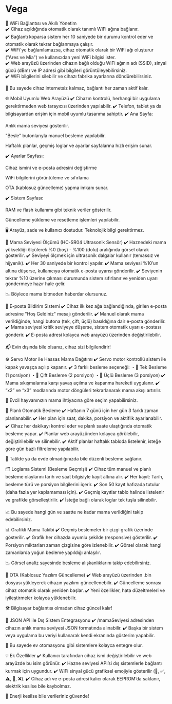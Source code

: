 # Vega
📶 WiFi Bağlantısı ve Akıllı Yönetim <br>
✔️ Cihaz açıldığında otomatik olarak tanımlı WiFi ağına bağlanır. <br>
✔️ Bağlantı koparsa sistem her 10 saniyede bir durumu kontrol eder ve otomatik olarak tekrar bağlanmaya çalışır. <br>
✔️ WiFi'ye bağlanılamazsa, cihaz otomatik olarak bir WiFi ağı oluşturur ("Ares ve Mia") ve kullanıcıdan yeni WiFi bilgisi ister. <br>
✔️ Web arayüzü üzerinden cihazın bağlı olduğu WiFi ağının adı (SSID), sinyal gücü (dBm) ve IP adresi gibi bilgileri görüntüleyebilirsiniz. <br>
✔️ WiFi bilgilerini silebilir ve cihazı fabrika ayarlarına döndürebilirsiniz.

🔄 Bu sayede cihaz internetsiz kalmaz, bağlantı her zaman aktif kalır.

🌐 Mobil Uyumlu Web Arayüzü
✔️ Cihazın kontrolü, herhangi bir uygulama gerektirmeden web tarayıcısı üzerinden yapılabilir.
✔️ Telefon, tablet ya da bilgisayardan erişim için mobil uyumlu tasarıma sahiptir.
✔️ Ana Sayfa:

Anlık mama seviyesi gösterilir.

"Besle" butonlarıyla manuel besleme yapılabilir.

Haftalık planlar, geçmiş loglar ve ayarlar sayfalarına hızlı erişim sunar.

✔️ Ayarlar Sayfası:

Cihaz ismini ve e-posta adresini değiştirme

WiFi bilgilerini görüntüleme ve sıfırlama

OTA (kablosuz güncelleme) yapma imkanı sunar.

✔️ Sistem Sayfası:

RAM ve flash kullanımı gibi teknik veriler gösterilir.

Güncelleme yükleme ve resetleme işlemleri yapılabilir.

🖥️ Arayüz, sade ve kullanıcı dostudur. Teknolojik bilgi gerektirmez.

🐾 Mama Seviyesi Ölçümü (HC-SR04 Ultrasonik Sensör)
✔️ Haznedeki mama yüksekliği ölçülerek %0 (boş) - %100 (dolu) aralığında görsel olarak gösterilir.
✔️ Seviyeyi ölçmek için ultrasonik dalgalar kullanır (temassız ve hijyenik).
✔️ Her 30 saniyede bir kontrol yapılır.
✔️ Mama seviyesi %10’un altına düşerse, kullanıcıya otomatik e-posta uyarısı gönderilir.
✔️ Seviyenin tekrar %10 üzerine çıkması durumunda sistem sıfırlanır ve yeniden uyarı göndermeye hazır hale gelir.

📉 Böylece mama bitmeden haberdar olursunuz.

📩 E-posta Bildirim Sistemi
✔️ Cihaz ilk kez ağa bağlandığında, girilen e-posta adresine "Hoş Geldiniz" mesajı gönderilir.
✔️ Manuel olarak mama verildiğinde, hangi butona (tek, çift, üçlü) basıldığına dair e-posta gönderilir.
✔️ Mama seviyesi kritik seviyeye düşerse, sistem otomatik uyarı e-postası gönderir.
✔️ E-posta adresi kolayca web arayüzü üzerinden değiştirilebilir.

📬 Evin dışında bile olsanız, cihaz sizi bilgilendirir!

⚙️ Servo Motor ile Hassas Mama Dağıtımı
✔️ Servo motor kontrollü sistem ile kapak yavaşça açılıp kapanır.
✔️ 3 farklı besleme seçeneği:
・🔹 Tek Besleme (1 porsiyon)
・🔹 Çift Besleme (2 porsiyon)
・🔹 Üçlü Besleme (3 porsiyon)
✔️ Mama sıkışmalarına karşı yavaş açılma ve kapanma hareketi uygulanır.
✔️ “x2” ve “x3” modlarında motor döngüleri tekrarlanarak mama akışı artırılır.

🐾 Evcil hayvanınızın mama ihtiyacına göre seçim yapabilirsiniz.

🧠 Planlı Otomatik Besleme
✔️ Haftanın 7 günü için her gün 3 farklı zaman planlanabilir.
✔️ Her plan için saat, dakika, porsiyon ve aktiflik ayarlanabilir.
✔️ Cihaz her dakikayı kontrol eder ve planlı saate ulaştığında otomatik besleme yapar.
✔️ Planlar web arayüzünden kolayca görülebilir, değiştirilebilir ve silinebilir.
✔️ Aktif planlar haftalık tabloda listelenir, isteğe göre gün bazlı filtreleme yapılabilir.

📅 Tatilde ya da evde olmadığınızda bile düzenli besleme sağlanır.

🗂️ Loglama Sistemi (Besleme Geçmişi)
✔️ Cihaz tüm manuel ve planlı besleme olaylarını tarih ve saat bilgisiyle kayıt altına alır.
✔️ Her kayıt: Tarih, besleme türü ve porsiyon bilgilerini içerir.
✔️ Son 50 kayıt hafızada tutulur (daha fazla yer kaplamaması için).
✔️ Geçmiş kayıtlar tablo halinde listelenir ve grafikle görselleştirilir.
✔️ İsteğe bağlı olarak loglar tek tuşla silinebilir.

📈 Bu sayede hangi gün ve saatte ne kadar mama verildiğini takip edebilirsiniz.

📊 Grafikli Mama Takibi
✔️ Geçmiş beslemeler bir çizgi grafik üzerinde gösterilir.
✔️ Grafik her cihazda uyumlu şekilde (responsive) gösterilir.
✔️ Porsiyon miktarları zaman çizgisine göre izlenebilir.
✔️ Görsel olarak hangi zamanlarda yoğun besleme yapıldığı anlaşılır.

📉 Görsel analiz sayesinde besleme alışkanlıklarını takip edebilirsiniz.

🔄 OTA (Kablosuz Yazılım Güncelleme)
✔️ Web arayüzü üzerinden .bin dosyası yükleyerek cihazın yazılımı güncellenebilir.
✔️ Güncelleme sonrası cihaz otomatik olarak yeniden başlar.
✔️ Yeni özellikler, hata düzeltmeleri ve iyileştirmeler kolayca yüklenebilir.

🛠️ Bilgisayar bağlantısı olmadan cihaz güncel kalır!

🔗 JSON API ile Dış Sistem Entegrasyonu
✔️ /mamaSeviyesi adresinden cihazın anlık mama seviyesi JSON formatında alınabilir.
✔️ Başka bir sistem veya uygulama bu veriyi kullanarak kendi ekranında gösterim yapabilir.

📡 Bu sayede ev otomasyonu gibi sistemlere kolayca entegre olur.

💡 Ek Özellikler
✔️ Kullanıcı tarafından cihaz ismi değiştirilebilir ve web arayüzde bu isim görünür.
✔️ Hazne seviyesi API’si dış sistemlerle bağlantı kurmak için uygundur.
✔️ WiFi sinyal gücü grafiksel emojiyle gösterilir (🚀, ✅, ⚠️, 🔴, ❌).
✔️ Cihaz adı ve e-posta adresi kalıcı olarak EEPROM’da saklanır, elektrik kesilse bile kaybolmaz.

🔋 Enerji kesilse bile verileriniz güvende!

